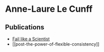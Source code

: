 # Anne-Laure Le Cunff

## Publications

- [Fail like a Scientist](https://nesslabs.com/fail-like-a-scientist)
- [[post-the-power-of-flexible-consistency]]


